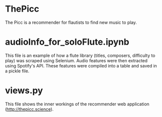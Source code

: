 # ThePicc
The Picc is a recommender for flautists to find new music to play.

# audioInfo_for_soloFlute.ipynb
This file is an example of how a flute library (titles, composers, difficulty to play) was scraped using Selenium.
Audio features were then extracted using Spotify's API.
These features were compiled into a table and saved in a pickle file.

# views.py
This file shows the inner workings of the recommender web application (http://thepicc.science).
